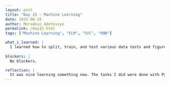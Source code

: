 ```yaml
---
layout: post
title: "Day 15 – Machine Learning"
date: 2025-06-16
author: Moradeyo Adetosoye
permalink: /day15.html
tags: ["Machine Learning", "ELM", "SVC", "KNN"]

what_i_learned: |
  I learned how to split, train, and test various data tests and figure out how accurate the predictions I come up with are. Using various sources, such as ELM, KNN, and SVC, I learned the various codes needed to create a data set and split it up into a training set and testing set. I learned more about the sklearn library, and a bunch of functions that came with it. I also learned how to derive hyper planes from a data set and create different types of svc plots (linear, poly, etc). 
  
blockers: |
  No blockers.

reflection: |
  It was nice learning something new. The tasks I did were done with Python so I liked being able to implement the knowledge I'd gained earlier on. Learning how to train and test data was intriguing, especially since I got to see how accurate the answeres were in the end. We'll be learning some more machine learning concepts tomorrow so there's a lot more to it than I've seen so far.
---
```

